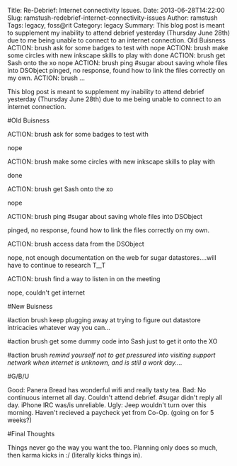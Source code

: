 Title: Re-Debrief: Internet connectivity Issues.
Date: 2013-06-28T14:22:00
Slug: ramstush-redebrief-internet-connectivity-issues
Author: ramstush
Tags: legacy, foss@rit
Category: legacy
Summary: This blog post is meant to supplement my inability to attend debrief yesterday (Thursday June 28th) due to me being unable to connect to an internet connection.  Old Buisness  ACTION: brush ask for some badges to test with  nope  ACTION: brush make some circles with new inkscape skills to play with  done  ACTION: brush get Sash onto the xo  nope  ACTION: brush ping #sugar about saving whole files into DSObject  pinged, no response, found how to link the files correctly on my own.  ACTION: brush ... 

This blog post is meant to supplement my inability to attend debrief yesterday
(Thursday June 28th) due to me being unable to connect to an internet
connection.

#Old Buisness

ACTION: brush ask for some badges to test with

nope

ACTION: brush make some circles with new inkscape skills to play with

done

ACTION: brush get Sash onto the xo

nope

ACTION: brush ping #sugar about saving whole files into DSObject

pinged, no response, found how to link the files correctly on my own.

ACTION: brush access data from the DSObject

nope, not enough documentation on the web for sugar datastores....will have to
continue to research T__T

ACTION: brush find a way to listen in on the meeting

nope, couldn't get internet

#New Buisness

#action brush keep plugging away at trying to figure out datastore intricacies
whatever way you can...

#action brush get some dummy code into Sash just to get it onto the XO

#action brush *remind yourself not to get pressured into visiting support
network when internet is unknown, and is still a work day....*

#G/B/U

Good: Panera Bread has wonderful wifi and really tasty tea. Bad: No continuous
internet all day. Couldn't attend debrief. #sugar didn't reply all day. iPhone
IRC was/is unreliable. Ugly: Jeep wouldn't turn over this morning. Haven't
recieved a paycheck yet from Co-Op. (going on for 5 weeks?)

#Final Thoughts

Things never go the way you want the too. Planning only does so much, then
karma kicks in :/ (literally kicks things in).

